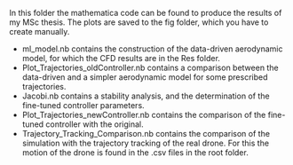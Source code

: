 In this folder the mathematica code can be found to produce the results of my MSc thesis. The plots are saved to the fig folder, which you have to create manually.
 - ml_model.nb contains the construction of the data-driven aerodynamic model, for which the CFD results are in the Res folder. 
 - Plot_Trajectories_oldController.nb contains a comparison between the data-driven and a simpler aerodynamic model for some prescribed trajectories. 
 - Jacobi.nb contains a stability analysis, and the determination of the fine-tuned controller parameters. 
 - Plot_Trajectories_newController.nb contains the comparison of the fine-tuned controller with the original. 
 - Trajectory_Tracking_Comparison.nb contains the comparison of the simulation with the trajectory tracking of the real drone. For this the motion of the drone is found in the .csv files in the root folder.
